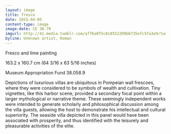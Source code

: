 ```yaml
---
layout: image
title: fresco
date: 2015-04-05
content-type: image
image-date: CE 30-79
imgurl: http://41.media.tumblr.com/aff6a0f5c8c8552209b6735efc5fa3e9/tumblr_o5lqufFbAa1sn9lg7o1_1280.jpg
byline: Unknown artist, Roman
---
```


Fresco and lime painting

163.2 x 160.7 cm (64 3/16 x 63 5/16 inches)

Museum Appropriation Fund 38.058.9

Depictions of luxurious villas are ubiquitous in Pompeian wall frescoes, where they were considered to be symbols of wealth and cultivation. Tiny vignettes, like this harbor scene, provided a secondary focal point within a larger mythological or narrative theme. These seemingly independent works were intended to generate scholarly and philosophical discussion among the villa guests, allowing the host to demonstrate his intellectual and cultural superiority. The seaside villa depicted in this panel would have been associated with prosperity, and thus identified with the leisurely and pleasurable activities of the elite.

